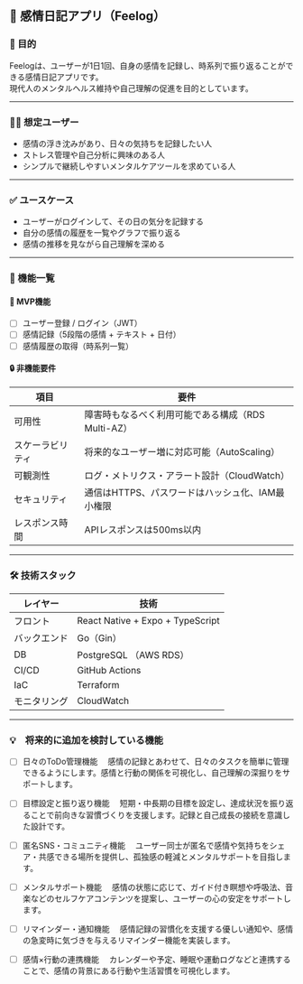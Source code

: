## 📘 感情日記アプリ（Feelog）

### 🎯 目的
Feelogは、ユーザーが1日1回、自身の感情を記録し、時系列で振り返ることができる感情日記アプリです。  
現代人のメンタルヘルス維持や自己理解の促進を目的としています。

---

### 🧑‍💻 想定ユーザー
- 感情の浮き沈みがあり、日々の気持ちを記録したい人
- ストレス管理や自己分析に興味のある人
- シンプルで継続しやすいメンタルケアツールを求めている人

---

### ✅ ユースケース
- ユーザーがログインして、その日の気分を記録する
- 自分の感情の履歴を一覧やグラフで振り返る
- 感情の推移を見ながら自己理解を深める

---

### 📲 機能一覧

#### 🎯 MVP機能
- [ ] ユーザー登録 / ログイン（JWT）
- [ ] 感情記録（5段階の感情 + テキスト + 日付）
- [ ] 感情履歴の取得（時系列一覧）

#### 🔒 非機能要件
| 項目 | 要件 |
|------|------|
| 可用性 | 障害時もなるべく利用可能である構成（RDS Multi-AZ） |
| スケーラビリティ | 将来的なユーザー増に対応可能（AutoScaling） |
| 可観測性 | ログ・メトリクス・アラート設計（CloudWatch） |
| セキュリティ | 通信はHTTPS、パスワードはハッシュ化、IAM最小権限 |
| レスポンス時間 | APIレスポンスは500ms以内 |

---

### 🛠 技術スタック
| レイヤー | 技術 |
|----------|------|
| フロント | React Native + Expo + TypeScript |
| バックエンド | Go（Gin）
| DB | PostgreSQL （AWS RDS） |
| CI/CD | GitHub Actions |
| IaC | Terraform |
| モニタリング | CloudWatch　|

---

### 💡　将来的に追加を検討している機能
- [ ] 日々のToDo管理機能
　感情の記録とあわせて、日々のタスクを簡単に管理できるようにします。感情と行動の関係を可視化し、自己理解の深掘りをサポートします。
- [ ] 目標設定と振り返り機能
　短期・中長期の目標を設定し、達成状況を振り返ることで前向きな習慣づくりを支援します。記録と自己成長の接続を意識した設計です。
- [ ] 匿名SNS・コミュニティ機能
　ユーザー同士が匿名で感情や気持ちをシェア・共感できる場所を提供し、孤独感の軽減とメンタルサポートを目指します。
 - [ ] メンタルサポート機能
　感情の状態に応じて、ガイド付き瞑想や呼吸法、音楽などのセルフケアコンテンツを提案し、ユーザーの心の安定をサポートします。
- [ ] リマインダー・通知機能
　感情記録の習慣化を支援する優しい通知や、感情の急変時に気づきを与えるリマインダー機能を実装します。
- [ ] 感情×行動の連携機能
　カレンダーや予定、睡眠や運動ログなどと連携することで、感情の背景にある行動や生活習慣を可視化します。

